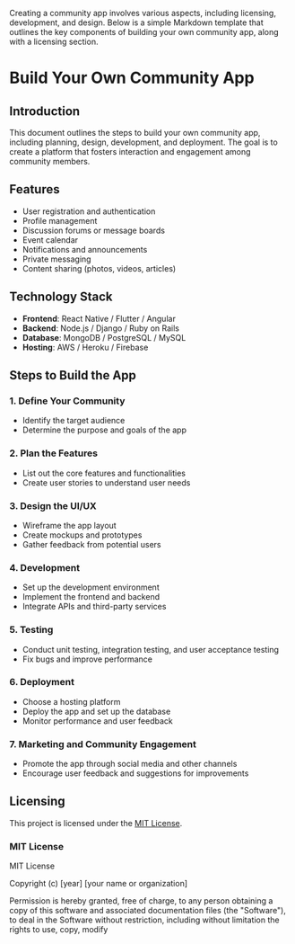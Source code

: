 Creating a community app involves various aspects, including licensing, development, and design. Below is a simple Markdown template that outlines the key components of building your own community app, along with a licensing section.

# Build Your Own Community App

## Introduction
This document outlines the steps to build your own community app, including planning, design, development, and deployment. The goal is to create a platform that fosters interaction and engagement among community members.

## Features
- User registration and authentication
- Profile management
- Discussion forums or message boards
- Event calendar
- Notifications and announcements
- Private messaging
- Content sharing (photos, videos, articles)

## Technology Stack
- **Frontend**: React Native / Flutter / Angular
- **Backend**: Node.js / Django / Ruby on Rails
- **Database**: MongoDB / PostgreSQL / MySQL
- **Hosting**: AWS / Heroku / Firebase

## Steps to Build the App

### 1. Define Your Community
- Identify the target audience
- Determine the purpose and goals of the app

### 2. Plan the Features
- List out the core features and functionalities
- Create user stories to understand user needs

### 3. Design the UI/UX
- Wireframe the app layout
- Create mockups and prototypes
- Gather feedback from potential users

### 4. Development
- Set up the development environment
- Implement the frontend and backend
- Integrate APIs and third-party services

### 5. Testing
- Conduct unit testing, integration testing, and user acceptance testing
- Fix bugs and improve performance

### 6. Deployment
- Choose a hosting platform
- Deploy the app and set up the database
- Monitor performance and user feedback

### 7. Marketing and Community Engagement
- Promote the app through social media and other channels
- Encourage user feedback and suggestions for improvements

## Licensing
This project is licensed under the [MIT License](https://opensource.org/licenses/MIT).

### MIT License

MIT License

Copyright (c) [year] [your name or organization]

Permission is hereby granted, free of charge, to any person obtaining a copy of this software and associated documentation files (the "Software"), to deal in the Software without restriction, including without limitation the rights to use, copy, modify

